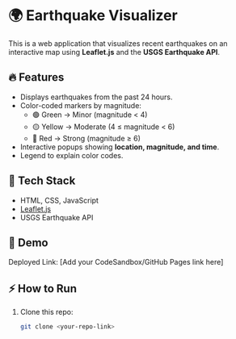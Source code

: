# 🌍 Earthquake Visualizer

This is a web application that visualizes recent earthquakes on an interactive map using **Leaflet.js** and the **USGS Earthquake API**.

## 🔥 Features
- Displays earthquakes from the past 24 hours.
- Color-coded markers by magnitude:
  - 🟢 Green → Minor (magnitude < 4)
  - 🟡 Yellow → Moderate (4 ≤ magnitude < 6)
  - 🔴 Red → Strong (magnitude ≥ 6)
- Interactive popups showing **location, magnitude, and time**.
- Legend to explain color codes.

## 🚀 Tech Stack
- HTML, CSS, JavaScript
- [Leaflet.js](https://leafletjs.com/)
- USGS Earthquake API

## 📸 Demo
Deployed Link: [Add your CodeSandbox/GitHub Pages link here]

## ⚡ How to Run
1. Clone this repo:
   ```bash
   git clone <your-repo-link>
